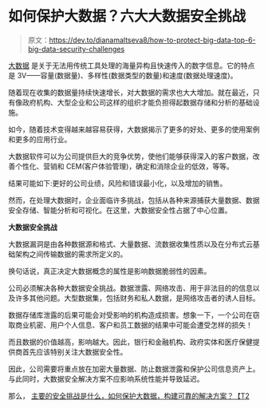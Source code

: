 # 如何保护大数据？六大大数据安全挑战

> 原文：<https://dev.to/dianamaltseva8/how-to-protect-big-data-top-6-big-data-security-challenges>

[大数据](https://smartym.pro/solution/big-data-processing/) 是关于无法用传统工具处理的海量异构且快速传入的数字信息。它的特点是 3V——容量(数据量)、多样性(数据类型的数量)和速度(数据处理速度)。

随着现在收集的数据量持续快速增长，对大数据的需求也大大增加。就在最近，只有像政府机构、大型企业和公司这样的组织才能负担得起数据存储和分析的基础设施。

如今，随着技术变得越来越容易获得，大数据揭示了更多的好处、更多的使用案例和更多的应用行业。

大数据软件可以为公司提供巨大的竞争优势，使他们能够获得深入的客户数据，改善个性化、营销和 CEM(客户体验管理)，确定和消除企业的低效，等等。

结果可能如下:更好的公司业绩，风险和错误最小化，以及增加的销售。

然而，在处理大数据时，企业面临许多挑战，包括从各种来源捕获大量数据、数据安全存储、智能分析和可视化。在这里，大数据安全性占据了中心位置。

**大数据安全挑战**

大数据漏洞是由各种数据源和格式、大量数据、流数据收集性质以及在分布式云基础架构之间传输数据的需求所定义的。

换句话说，真正决定大数据概念的属性是影响数据脆弱性的因素。

公司必须解决各种大数据安全挑战。数据泄露、网络攻击、用于非法目的的信息以及许多其他问题。大型数据集，包括财务和私人数据，是网络攻击者的诱人目标。

数据存储库泄露的后果可能会对受影响的机构造成损害。想象一下，一个公司在窃取商业机密、用户个人信息、客户和员工数据的结果中可能会遭受怎样的损失！

而且数据的价值越高，影响越大。因此，银行和金融机构、政府实体和医疗保健提供商首先应该特别关注大数据安全性。

因此，公司需要将重点放在加密大量数据、防止数据泄露和保护公司信息资产上。与此同时，大数据安全解决方案不应影响系统性能并导致延迟。

那么， [主要的安全挑战是什么，如何保护大数据，构建可靠的解决方案？【T2](https://smartym.pro/blog/how-to-protect-big-data-the-main-big-data-security-challenges/)
